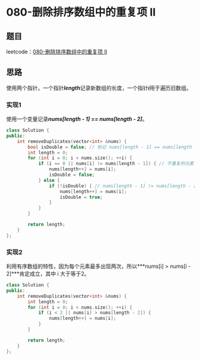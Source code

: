 # 080-删除排序数组中的重复项 II

## 题目

leetcode：[080-删除排序数组中的重复项 II](https://leetcode-cn.com/problems/remove-duplicates-from-sorted-array-ii/)


## 思路

使用两个指针，一个指针***length***记录新数组的长度，一个指针***i***用于遍历旧数组。

### 实现1

使用一个变量记录***nums\[length - 1\] == nums\[length - 2\]***。

```c++
class Solution {
public:
    int removeDuplicates(vector<int> &nums) {
        bool isDouble = false; // 标记 nums[length - 1] == nums[length - 2]
        int length = 0;
        for (int i = 0; i < nums.size(); ++i) {
            if (i == 0 || nums[i] != nums[length - 1]) { // 不重复的元素
                nums[length++] = nums[i];
                isDouble = false;
            } else {
                if (!isDouble) { // nums[length - 1] != nums[length - 2]
                    nums[length++] = nums[i];
                    isDouble = true;
                }
            }
        }

        return length;
    }
};
```

### 实现2

利用有序数组的特性，因为每个元素最多出现两次，所以***nums[i] > nums[i - 2]***肯定成立，其中 i 大于等于2。

```c++
class Solution {
public:
    int removeDuplicates(vector<int> &nums) {
        int length = 0;
        for (int i = 0; i < nums.size(); ++i) {
            if (i < 2 || nums[i] > nums[length - 2]) {
                nums[length++] = nums[i];
            }
        }

        return length;
    }
};
```

